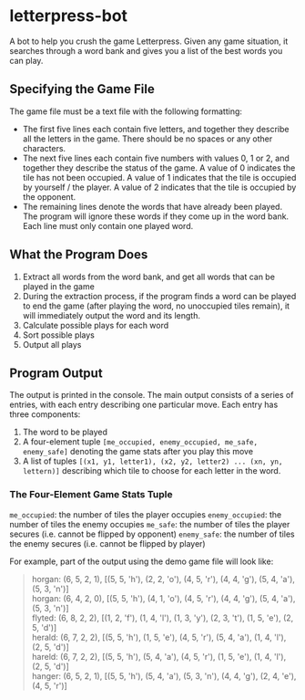 # letterpress-bot
A bot to help you crush the game Letterpress. Given any game situation, it searches through a word bank and gives you a list of the best words you can play.

## Specifying the Game File
The game file must be a text file with the following formatting:
- The first five lines each contain five letters, and together they describe all the letters in the game. There should be no spaces or any other characters.
- The next five lines each contain five numbers with values 0, 1 or 2, and together they describe the status of the game. A value of 0 indicates the tile has not been occupied. A value of 1 indicates that the tile is occupied by yourself / the player. A value of 2 indicates that the tile is occupied by the opponent.
- The remaining lines denote the words that have already been played. The program will ignore these words if they come up in the word bank. Each line must only contain one played word. 

## What the Program Does
1. Extract all words from the word bank, and get all words that can be played in the game
2. During the extraction process, if the program finds a word can be played to end the game (after playing the word, no unoccupied tiles remain), it will immediately output the word and its length.
3. Calculate possible plays for each word
4. Sort possible plays
5. Output all plays 

## Program Output
The output is printed in the console. The main output consists of a series of entries, with each entry describing one particular move. Each entry has three components:
1. The word to be played
2. A four-element tuple `[me_occupied, enemy_occupied, me_safe, enemy_safe]` denoting the game stats after you play this move
3. A list of tuples `[(x1, y1, letter1), (x2, y2, letter2) ... (xn, yn, lettern)]` describing which tile to choose for each letter in the word.

### The Four-Element Game Stats Tuple
`me_occupied`: the number of tiles the player occupies
`enemy_occupied`: the number of tiles the enemy occupies
`me_safe`: the number of tiles the player secures (i.e. cannot be flipped by opponent)
`enemy_safe`: the number of tiles the enemy secures (i.e. cannot be flipped by player)

For example, part of the output using the demo game file will look like:
> horgan: (6, 5, 2, 1), \[(5, 5, 'h'), (2, 2, 'o'), (4, 5, 'r'), (4, 4, 'g'), (5, 4, 'a'), (5, 3, 'n')\]  
> horgan: (6, 4, 2, 0), \[(5, 5, 'h'), (4, 1, 'o'), (4, 5, 'r'), (4, 4, 'g'), (5, 4, 'a'), (5, 3, 'n')\]  
> flyted: (6, 8, 2, 2), \[(1, 2, 'f'), (1, 4, 'l'), (1, 3, 'y'), (2, 3, 't'), (1, 5, 'e'), (2, 5, 'd')\]  
> herald: (6, 7, 2, 2), \[(5, 5, 'h'), (1, 5, 'e'), (4, 5, 'r'), (5, 4, 'a'), (1, 4, 'l'), (2, 5, 'd')\]  
> hareld: (6, 7, 2, 2), \[(5, 5, 'h'), (5, 4, 'a'), (4, 5, 'r'), (1, 5, 'e'), (1, 4, 'l'), (2, 5, 'd')\]  
> hanger: (6, 5, 2, 1), \[(5, 5, 'h'), (5, 4, 'a'), (5, 3, 'n'), (4, 4, 'g'), (2, 4, 'e'), (4, 5, 'r')\]  
